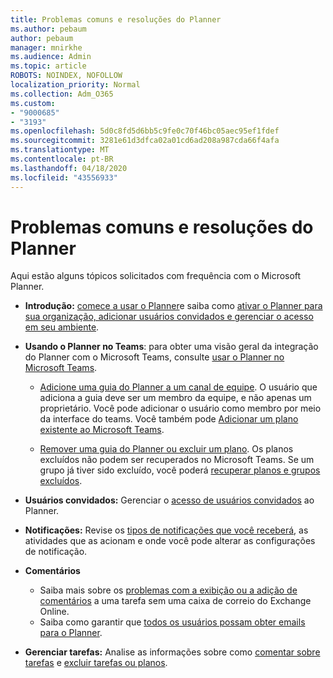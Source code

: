 ```yaml
---
title: Problemas comuns e resoluções do Planner
ms.author: pebaum
author: pebaum
manager: mnirkhe
ms.audience: Admin
ms.topic: article
ROBOTS: NOINDEX, NOFOLLOW
localization_priority: Normal
ms.collection: Adm_O365
ms.custom:
- "9000685"
- "3193"
ms.openlocfilehash: 5d0c8fd5d6bb5c9fe0c70f46bc05aec95ef1fdef
ms.sourcegitcommit: 3281e61d3dfca02a01cd6ad208a987cda66f4afa
ms.translationtype: MT
ms.contentlocale: pt-BR
ms.lasthandoff: 04/18/2020
ms.locfileid: "43556933"
---
```

# <a name="planner-common-issues-and-resolutions"></a>Problemas comuns e resoluções do Planner

Aqui estão alguns tópicos solicitados com frequência com o Microsoft Planner.
 
- **Introdução:** [comece a usar o Planner](https://support.office.com/article/microsoft-planner-help-4a9a13c6-3adf-4a60-a6fc-15c0b15e16fc)e saiba como [ativar o Planner para sua organização, adicionar usuários convidados e gerenciar o acesso em seu ambiente](https://docs.microsoft.com/office365/planner/planner-for-admins).

- **Usando o Planner no Teams**: para obter uma visão geral da integração do Planner com o Microsoft Teams, consulte [usar o Planner no Microsoft Teams](https://support.office.com/article/62798a9f-e8f7-4722-a700-27dd28a06ee0).

     - [Adicione uma guia do Planner a um canal de equipe](https://support.office.com/article/62798a9f-e8f7-4722-a700-27dd28a06ee0#bkmk_addaplannertabtoateamchannel). O usuário que adiciona a guia deve ser um membro da equipe, e não apenas um proprietário. Você pode adicionar o usuário como membro por meio da interface do teams. Você também pode [Adicionar um plano existente ao Microsoft Teams](https://techcommunity.microsoft.com/t5/Planner-Blog/Bringing-a-Plan-into-Microsoft-Teams/ba-p/57463).

    - [Remover uma guia do Planner ou excluir um plano](https://support.office.com/article/62798a9f-e8f7-4722-a700-27dd28a06ee0#bkmk_removeaplannertabordeleteaplan). Os planos excluídos não podem ser recuperados no Microsoft Teams. Se um grupo já tiver sido excluído, você poderá [recuperar planos e grupos excluídos](https://techcommunity.microsoft.com/t5/planner-blog/microsoft-planner-now-you-can-recover-deleted-plans-and-groups/ba-p/362242
).
 
- **Usuários convidados:** Gerenciar o [acesso de usuários convidados](https://support.office.com/article/guest-access-in-microsoft-planner-cc5d7f96-dced-4da4-ab62-08c72d9759c6) ao Planner.
 
- **Notificações:** Revise os [tipos de notificações que você receberá](https://support.office.com/article/stay-on-top-of-tasks-and-plans-with-email-and-notifications-cce223d6-b0ae-43cf-a080-266e2414a859), as atividades que as acionam e onde você pode alterar as configurações de notificação.
 
- **Comentários** 
   - Saiba mais sobre os [problemas com a exibição ou a adição de comentários](https://docs.microsoft.com/office365/planner/planner-for-admins#can-people-in-my-organization-use-planner-if-they-dont-have-an-exchange-online-mailbox) a uma tarefa sem uma caixa de correio do Exchange Online.
   - Saiba como garantir que [todos os usuários possam obter emails para o Planner](https://docs.microsoft.com/office365/planner/planner-for-admins#how-do-i-make-sure-all-my-users-can-get-emails-forplanner).

- **Gerenciar tarefas:** Analise as informações sobre como [comentar sobre tarefas](https://support.office.com/article/comment-on-tasks-in-microsoft-planner-fd4aedde-7785-4cd0-96ee-122fbc9140e1) e [excluir tarefas ou planos](https://support.office.com/article/delete-a-task-or-plan-39e10e78-13f0-446d-94cd-9e562648497a).
